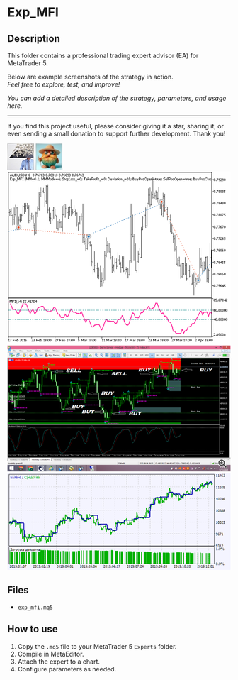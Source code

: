 # Exp_MFI

## Description
This folder contains a professional trading expert advisor (EA) for MetaTrader 5.

Below are example screenshots of the strategy in action.  
*Feel free to explore, test, and improve!*

*You can add a detailed description of the strategy, parameters, and usage here.*

---

If you find this project useful, please consider giving it a star, sharing it, or even sending a small donation to support further development. Thank you!

![Screenshot](64a511dd-37c0.jpg)
![Screenshot](65d8b5a2-f9d9.jpg)
![Screenshot](bTesterGraph.png)
![Screenshot](Contoh_gambaran_FRactal__1.png)
![Screenshot](iTesterGraphReport.png)

## Files
- `exp_mfi.mq5`

## How to use
1. Copy the `.mq5` file to your MetaTrader 5 `Experts` folder.
2. Compile in MetaEditor.
3. Attach the expert to a chart.
4. Configure parameters as needed.
